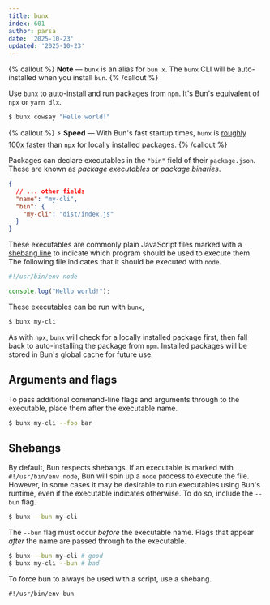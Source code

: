 ```yaml
---
title: bunx
index: 601
author: parsa
date: '2025-10-23'
updated: '2025-10-23'
---
```

{% callout %}
**Note** — `bunx` is an alias for `bun x`. The `bunx` CLI will be auto-installed when you install `bun`.
{% /callout %}

Use `bunx` to auto-install and run packages from `npm`. It's Bun's equivalent of `npx` or `yarn dlx`.

```bash
$ bunx cowsay "Hello world!"
```

{% callout %}
⚡️ **Speed** — With Bun's fast startup times, `bunx` is [roughly 100x faster](https://twitter.com/jarredsumner/status/1606163655527059458) than `npx` for locally installed packages.
{% /callout %}

Packages can declare executables in the `"bin"` field of their `package.json`. These are known as _package executables_ or _package binaries_.

```jsonc#package.json
{
  // ... other fields
  "name": "my-cli",
  "bin": {
    "my-cli": "dist/index.js"
  }
}
```

These executables are commonly plain JavaScript files marked with a [shebang line](<https://en.wikipedia.org/wiki/Shebang_(Unix)>) to indicate which program should be used to execute them. The following file indicates that it should be executed with `node`.

```js#dist/index.js
#!/usr/bin/env node

console.log("Hello world!");
```

These executables can be run with `bunx`,

```bash
$ bunx my-cli
```

As with `npx`, `bunx` will check for a locally installed package first, then fall back to auto-installing the package from `npm`. Installed packages will be stored in Bun's global cache for future use.

## Arguments and flags

To pass additional command-line flags and arguments through to the executable, place them after the executable name.

```bash
$ bunx my-cli --foo bar
```

## Shebangs

By default, Bun respects shebangs. If an executable is marked with `#!/usr/bin/env node`, Bun will spin up a `node` process to execute the file. However, in some cases it may be desirable to run executables using Bun's runtime, even if the executable indicates otherwise. To do so, include the `--bun` flag.

```bash
$ bunx --bun my-cli
```

The `--bun` flag must occur _before_ the executable name. Flags that appear _after_ the name are passed through to the executable.

```bash
$ bunx --bun my-cli # good
$ bunx my-cli --bun # bad
```

To force bun to always be used with a script, use a shebang.

```
#!/usr/bin/env bun
```

<!-- ## Environment variables

Bun automatically loads environment variables from `.env` files before running a file, script, or executable. The following files are checked, in order:

1. `.env.local` (first)
2. `NODE_ENV` === `"production"` ? `.env.production` : `.env.development`
3. `.env`

To debug environment variables, run `bun --print process.env` to view a list of resolved environment variables. -->
